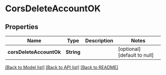 # CorsDeleteAccountOK

## Properties

| Name                    | Type       | Description | Notes                        |
| ----------------------- | ---------- | ----------- | ---------------------------- |
| **corsDeleteAccountOk** | **String** |             | [optional] [default to null] |

[[Back to Model list]](../README.md#documentation-for-models) [[Back to API list]](../README.md#documentation-for-api-endpoints) [[Back to README]](../README.md)
